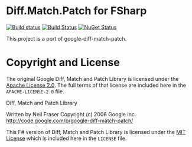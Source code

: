 # Diff.Match.Patch for FSharp

[![Build status](https://ci.appveyor.com/api/projects/status/c6rmo13khmbjqh5w/branch/master?svg=true)](https://ci.appveyor.com/project/pocketberserker/diff-match-patch/branch/master)
[![Build Status](https://travis-ci.org/pocketberserker/Diff.Match.Patch.svg?branch=master)](https://travis-ci.org/pocketberserker/Diff.Match.Patch)
[![NuGet Status](http://img.shields.io/nuget/v/Diff.Match.Patch.svg?style=flat)](https://www.nuget.org/packages/Diff.Match.Patch/)

This project is a port of google-diff-match-patch.

# Copyright and License

The original Google Diff, Match and Patch Library is licensed under the [Apache License 2.0](http://www.apache.org/licenses/LICENSE-2.0).
The full terms of that license are included here in the `APACHE-LICENSE-2.0` file.

Diff, Match and Patch Library

  Written by Neil Fraser
  Copyright (c) 2006 Google Inc.
  <http://code.google.com/p/google-diff-match-patch/>

This F# version of Diff, Match and Patch Library is licensed under
the [MIT License](http://www.opensource.org/licenses/MIT) which is included here in the `LICENSE` file.

